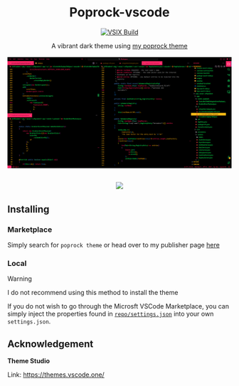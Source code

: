 <h1 align="center">Poprock-vscode</h1>

<div align="center">
  
[![VSIX Build](https://github.com/exoad/poprock-vscode/actions/workflows/build_vsix.yml/badge.svg)](https://github.com/exoad/poprock-vscode/actions/workflows/build_vsix.yml)
  
A vibrant dark theme using <a href="https://github.com/exoad/Design/tree/masta/poprock">my poprock theme</a>
<br/>
<br/>
<img src="./repo/screenshot.png" align="center"/>
<br/>
<br/>

<a href="https://marketplace.visualstudio.com/items?itemName=exoad.poprock"><img src="https://img.shields.io/badge/Install_It!-ff2667?style=for-the-badge&logo=visual%20studio%20code&logoColor=white" height=40 /></a>
  
</div>



## Installing

### Marketplace

Simply search for `poprock theme` or head over to my publisher page [here](https://marketplace.visualstudio.com/publishers/exoad)

### Local

> [!WARNING]
> I do not recommend using this method to install the theme

If you do not wish to go through the Microsft VSCode Marketplace, you can simply inject the properties found in [`repo/settings.json`](./repo/settings.json) into your own `settings.json`.

## Acknowledgement

**Theme Studio**

Link: https://themes.vscode.one/
